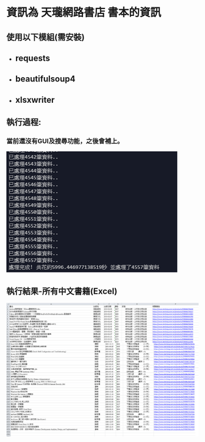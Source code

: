 # 資訊為 天瓏網路書店 書本的資訊

## 使用以下模組(需安裝)
* ## requests
* ## beautifulsoup4
* ## xlsxwriter
## 執行過程:
### 當前還沒有GUI及搜尋功能，之後會補上。
![過程圖](images/resultTime.png)
## 執行結果-所有中文書籍(Excel)
![Xlsx結果](images/xlsx.png)